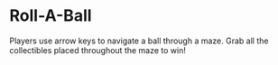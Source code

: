 # Roll-A-Ball
Players use arrow keys to navigate a ball through a maze. Grab all the collectibles placed throughout the maze to win! 
